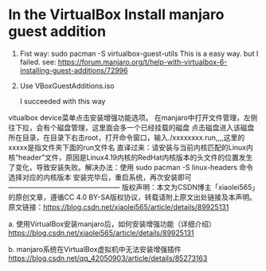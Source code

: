 # In the VirtualBox Install manjaro guest addition

1. Fist way: 
  sudo pacman -S virtualbox-guest-utils
  This is a easy way. but I failed.
  see:
  https://forum.manjaro.org/t/help-with-virtualbox-6-installing-guest-additions/72996
  
 2. Use VBoxGuestAdditions.iso
    
    I succeeded with this way
    
    >>>
vitualbox device菜单点击安装增强功能选项。
在manjaro中打开文件管理，左侧往下拉，会有个磁盘管理，这里面会多一个已经挂载的磁盘
点击磁盘进入该磁盘所在目录，在目录下右击root，打开命令窗口，输入./xxxxxxxx.run,,,,这里的xxxxx是指文件夹下面的run文件名
直译过来：请安装与当前内核匹配的Linux内核“header”文件，原因是Linux4.19内核的RedHat内核版本的头文件的位置发生了变化，导致安装失败。解决办法：使用 sudo pacman -S linux-headers 命令 选择对应的内核版本 安装完毕后，重启系统，再次安装即可
 ———————————————— 
版权声明：本文为CSDN博主「xiaolei565」的原创文章，遵循CC 4.0 BY-SA版权协议，转载请附上原文出处链接及本声明。
原文链接：https://blog.csdn.net/xiaolei565/article/details/89925131
>>>
 
 a. 使用VirtualBox安装manjaro后，如何安装增强功能（详细介绍）
 https://blog.csdn.net/xiaolei565/article/details/89925131
 
 b. manjaro系统在VirtualBox虚拟机中无法安装增强插件
 https://blog.csdn.net/qq_42050903/article/details/85273163
 
 
